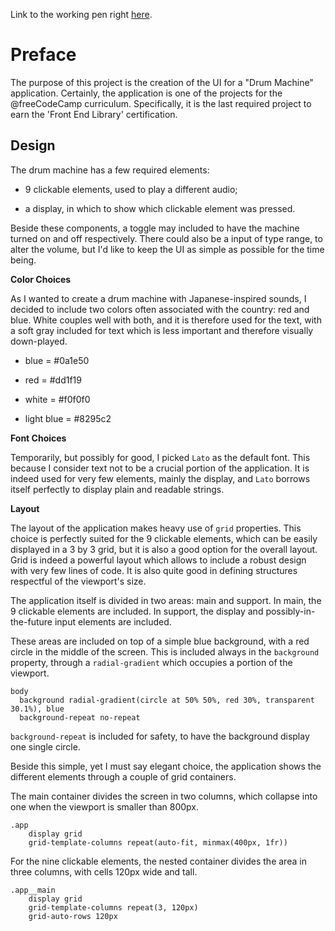 Link to the working pen right [here](https://codepen.io/borntofrappe/full/wxxrRX/).

# Preface

The purpose of this project is the creation of the UI for a "Drum Machine" application. Certainly, the application is one of the projects for the @freeCodeCamp curriculum. Specifically, it is the last required project to earn the 'Front End Library' certification. 

## Design

The drum machine has a few required elements:

- 9 clickable elements, used to play a different audio;

- a display, in which to show which clickable element was pressed.

Beside these components, a toggle may included to have the machine turned on and off respectively. There could also be a input of type range, to alter the volume, but I'd like to keep the UI as simple as possible for the time being.

**Color Choices**

As I wanted to create a drum machine with Japanese-inspired sounds, I decided to include two colors often associated with the country: red and blue. White couples well with both, and it is therefore used for the text, with a soft gray included for text which is less important and therefore visually down-played.

- blue = #0a1e50

- red = #dd1f19

- white = #f0f0f0

- light blue = #8295c2

**Font Choices**

Temporarily, but possibly for good, I picked `Lato` as the default font. This because I consider text not to be a crucial portion of the application. It is indeed used for very few elements, mainly the display, and `Lato` borrows itself perfectly to display plain and readable strings.

**Layout**

The layout of the application makes heavy use of `grid` properties. This choice is perfectly suited for the 9 clickable elements, which can be easily displayed in a 3 by 3 grid, but it is also a good option for the overall layout. Grid is indeed a powerful layout which allows to include a robust design with very few lines of code. It is also quite good in defining structures respectful of the viewport's size.

The application itself is divided in two areas: main and support. In main, the 9 clickable elements are included. In support, the display and possibly-in-the-future input elements are included.

These areas are included on top of a simple blue background, with a red circle in the middle of the screen. This is included always in the `background` property, through a `radial-gradient` which occupies a portion of the viewport.

```STYL
body
  background radial-gradient(circle at 50% 50%, red 30%, transparent 30.1%), blue
  background-repeat no-repeat
```

`background-repeat` is included for safety, to have the background display one single circle.

Beside this simple, yet I must say elegant choice, the application shows the different elements through a couple of grid containers.

The main container divides the screen in two columns, which collapse into one when the viewport is smaller than 800px.

```STYL
.app
    display grid
    grid-template-columns repeat(auto-fit, minmax(400px, 1fr))
```

For the nine clickable elements, the nested container divides the area in three columns, with cells 120px wide and tall. 

```STYL
.app__main
    display grid 
    grid-template-columns repeat(3, 120px)
    grid-auto-rows 120px
```